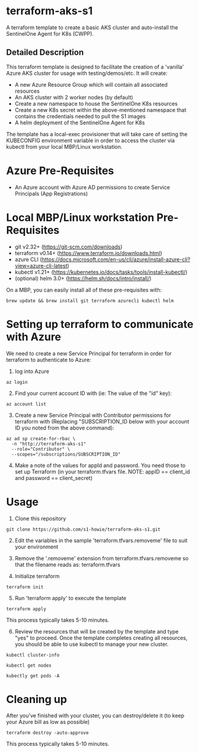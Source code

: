 # terraform-aks-s1
A terraform template to create a basic AKS cluster and auto-install the SentinelOne Agent for K8s (CWPP).

## Detailed Description

This terraform template is designed to facilitate the creation of a 'vanilla' Azure AKS cluster for usage with testing/demos/etc.
It will create:
- A new Azure Resource Group which will contain all associated resources
- An AKS cluster with 2 worker nodes (by default)
- Create a new namespace to house the SentinelOne K8s resources
- Create a new K8s secret within the above-mentioned namespace that contains the credentials needed to pull the S1 images
- A helm deployment of the SentinelOne Agent for K8s

The template has a local-exec provisioner that will take care of setting the KUBECONFIG environment variable in order to access the cluster via kubectl from your local MBP/Linux workstation.

# Azure Pre-Requisites
- An Azure account with Azure AD permissions to create Service Principals (App Registrations)

# Local MBP/Linux workstation Pre-Requisites
- git v2.32+ (https://git-scm.com/downloads)
- terraform v0.14+ (https://www.terraform.io/downloads.html)
- azure CLI (https://docs.microsoft.com/en-us/cli/azure/install-azure-cli?view=azure-cli-latest)
- kubectl v1.21+ (https://kubernetes.io/docs/tasks/tools/install-kubectl/)
- (optional) helm 3.0+ (https://helm.sh/docs/intro/install/)

On a MBP, you can easily install all of these pre-requisites with:
```
brew update && brew install git terraform azurecli kubectl helm
```

# Setting up terraform to communicate with Azure
We need to create a new Service Principal for terraform in order for terraform to authenticate to Azure:
1. log into Azure
```
az login
```
2. Find your current account ID with (ie: The value of the "id" key):
```
az account list
```
3. Create a new Service Principal with Contributor permissions for terraform with (Replacing "SUBSCRIPTION_ID below with your account ID you noted from the above command):
```
az ad sp create-for-rbac \
  -n "http://terraform-aks-s1"
  --role="Contributor" \
  --scopes="/subscriptions/SUBSCRIPTION_ID"
```
4. Make a note of the values for appId and password. You need those to set up Terraform (in your terraform.tfvars file.  NOTE: appID == client_id and password == client_secret)


# Usage
1. Clone this repository
```
git clone https://github.com/s1-howie/terraform-aks-s1.git
```
2. Edit the variables in the sample 'terraform.tfvars.removeme' file to suit your environment

3. Remove the '.removeme' extension from terraform.tfvars.removeme so that the filename reads as: terraform.tfvars

4. Initialize terraform
```
terraform init
```
5. Run 'terraform apply' to execute the template
```
terraform apply
```
   This process typically takes 5-10 minutes.

6. Review the resources that will be created by the template and type "yes" to proceed.
   Once the template completes creating all resources, you should be able to use kubectl to manage your new cluster.
```
kubectl cluster-info
```
```
kubectl get nodes
```
```
kubectly get pods -A
```

# Cleaning up
After you've finished with your cluster, you can destroy/delete it (to keep your Azure bill as low as possible)
```
terraform destroy -auto-approve
```
   This process typically takes 5-10 minutes.
